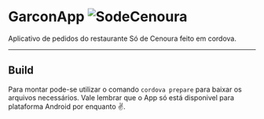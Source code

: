 # GarconApp ![SodeCenoura](https://i.imgur.com/DRMrcdX.png)
 Aplicativo de pedidos do restaurante Só de Cenoura feito em cordova.

***
## Build
Para montar pode-se utilizar o comando `cordova prepare` para baixar os arquivos necessários. Vale lembrar que o App só está disponivel para plataforma Android por enquanto :v:.
